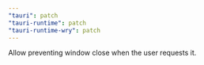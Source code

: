 ```yaml
---
"tauri": patch
"tauri-runtime": patch
"tauri-runtime-wry": patch
---
```


Allow preventing window close when the user requests it.
